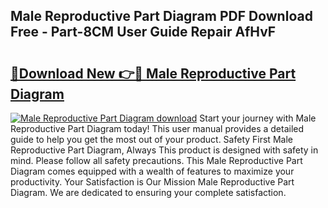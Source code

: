## Male Reproductive Part Diagram PDF Download Free - Part-8CM User Guide Repair AfHvF

# <h2><a href="http://dfrjt2.blite.top/?on=Male+Reproductive+Part+Diagram">🔗Download New 👉🔴 Male Reproductive Part Diagram</a></h2>

[![Male Reproductive Part Diagram download](https://i.imgur.com/lujVjoI.png)](http://dfrjt2.blite.top/?on=Male+Reproductive+Part+Diagram)
Start your journey with Male Reproductive Part Diagram today! This user manual provides a detailed guide to help you get the most out of your product. Safety First Male Reproductive Part Diagram, Always This product is designed with safety in mind. Please follow all safety precautions. This Male Reproductive Part Diagram comes equipped with a wealth of features to maximize your productivity. Your Satisfaction is Our Mission Male Reproductive Part Diagram. We are dedicated to ensuring your complete satisfaction.
